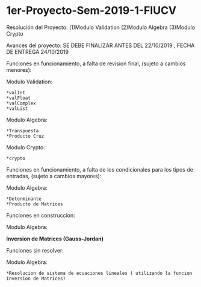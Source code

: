 # 1er-Proyecto-Sem-2019-1-FIUCV
Resolución del Proyecto:   (1)Modulo Validation      (2)Modulo Algebra       (3)Modulo Crypto

Avances del proyecto: SE DEBE FINALIZAR ANTES DEL 22/10/2019 , FECHA DE ENTREGA 24/10/2019 

Funciones en funcionamiento, a falta de revision final, (sujeto a cambios menores):

  Modulo Validation:
  
    *valInt
    *valFloat
    *valComplex
    *valList
  
  Modulo Algebra:

    *Transpuesta
    *Producto Cruz
  
  Modulo Crypto:
  
    *crypto

Funciones en funcionamiento, a falta de los condicionales para los tipos de entradas, (sujeto a cambios mayores):

  Modulo Algebra:
  
    *Determinante
    *Producto de Matrices 
    
Funciones en construccion:

  Modulo Algebra:
  
  **Inversion de Matrices (Gauss-Jordan)**  

Funciones sin resolver:

  Modulo Algebra:
  
    *Resolucion de sistema de ecuaciones lineales ( utilizando la funcion Inversion de Matrices)
    
